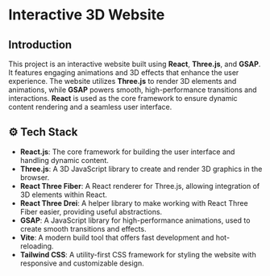 # Interactive 3D Website

## Introduction

This project is an interactive website built using **React**, **Three.js**, and **GSAP**. It features engaging animations and 3D effects that enhance the user experience. The website utilizes **Three.js** to render 3D elements and animations, while **GSAP** powers smooth, high-performance transitions and interactions. **React** is used as the core framework to ensure dynamic content rendering and a seamless user interface.

## ⚙️ Tech Stack

- **React.js**: The core framework for building the user interface and handling dynamic content.
- **Three.js**: A 3D JavaScript library to create and render 3D graphics in the browser.
- **React Three Fiber**: A React renderer for Three.js, allowing integration of 3D elements within React.
- **React Three Drei**: A helper library to make working with React Three Fiber easier, providing useful abstractions.
- **GSAP**: A JavaScript library for high-performance animations, used to create smooth transitions and effects.
- **Vite**: A modern build tool that offers fast development and hot-reloading.
- **Tailwind CSS**: A utility-first CSS framework for styling the website with responsive and customizable design.

